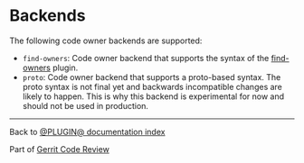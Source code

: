 # Backends

The following code owner backends are supported:

* `find-owners`:
   Code owner backend that supports the syntax of the
   [find-owners](https://gerrit-review.googlesource.com/admin/repos/plugins/find-owners)
   plugin.
* `proto`:
   Code owner backend that supports a proto-based syntax. The proto syntax is
   not final yet and backwards incompatible changes are likely to happen. This
   is why this backend is experimental for now and should not be used in
   production.

---

Back to [@PLUGIN@ documentation index](index.html)

Part of [Gerrit Code Review](../../../Documentation/index.html)
